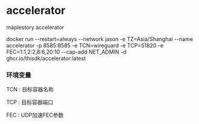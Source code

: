 # accelerator
maplestory accelerator

docker run --restart=always --network jason -e TZ=Asia/Shanghai --name accelerator -p 8585:8585 -e TCN=wireguard -e TCP=51820 -e FEC=1:1,2:2,8:6,20:10 --cap-add NET_ADMIN -d ghcr.io/thisdk/accelerator:latest

### 环境变量

TCN : 目标容器名称

TCP : 目标容器端口

FEC : UDP加速FEC参数
